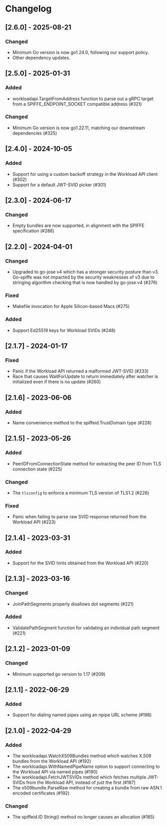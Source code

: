 # Changelog

## [2.6.0] - 2025-08-21

### Changed

- Minimum Go version is now go1.24.0, following our support policy.
- Other dependency updates.


## [2.5.0] - 2025-01-31

### Added

- workloadapi.TargetFromAddress function to parse out a gRPC target from a SPIFFE_ENDPOINT_SOCKET compatible address (#321)

### Changed

- Minimum Go version is now go1.22.11, matching our downstream dependencies (#325)

## [2.4.0] - 2024-10-05

### Added

- Support for using a custom backoff strategy in the Workload API client (#302)
- Support for a default JWT-SVID picker (#301)

## [2.3.0] - 2024-06-17

### Changed

- Empty bundles are now supported, in alignment with the SPIFFE specification (#288)

## [2.2.0] - 2024-04-01

### Changed

- Upgraded to go-jose v4 which has a stronger security posture than v3. Go-spiffe was not impacted by the security weaknesses of v3 due to stringing algorithm checking that is now handled by go-jose v4 (#276)

### Fixed

- Makefile invocation for Apple Silicon-based Macs (#275)

### Added

- Support Ed25519 keys for Workload SVIDs (#248)

## [2.1.7] - 2024-01-17

### Fixed

- Panic if the Workload API returned a malformed JWT-SVID (#233)
- Race that causes WaitForUpdate to return immediately after watcher is initialized even if there is no update (#260)

## [2.1.6] - 2023-06-06

### Added

- Name convenience method to the spiffeid.TrustDomain type (#228)

## [2.1.5] - 2023-05-26

### Added

- PeerIDFromConnectionState method for extracting the peer ID from TLS connection state (#225)

### Changed

- The `tlsconfig` to enforce a minimum TLS version of TLS1.2 (#226)

### Fixed

- Panic when failing to parse raw SVID response returned from the Workload API (#223)


## [2.1.4] - 2023-03-31

### Added

- Support for the SVID hints obtained from the Workload API (#220)

## [2.1.3] - 2023-03-16

### Changed

- JoinPathSegments properly disallows dot segments (#221)

### Added

- ValidatePathSegment function for validating an individual path segment (#221)

## [2.1.2] - 2023-01-09

### Changed
- Minimum supported go version to 1.17 (#209)

## [2.1.1] - 2022-06-29

### Added
- Support for dialing named pipes using an npipe URL scheme (#198)

## [2.1.0] - 2022-04-29

### Added
- The workloadapi.WatchX509Bundles method which watches X.509 bundles from the Workload API (#192)
- The workloadapi.WithNamedPipeName option to support connecting to the Workload API via named pipes (#190)
- The workloadapi.FetchJWTSVIDs method which fetches multiple JWT-SVIDs from the Workload API, instead of just the first (#187)
- The x509bundle.ParseRaw method for creating a bundle from raw ASN.1 encoded certificates (#192)

### Changed
- The spiffeid.ID String() method no longer causes an allocation (#185)
